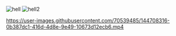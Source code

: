 ![hell](https://user-images.githubusercontent.com/70539485/144741015-b7815a0a-81e9-4e81-8cdd-c1add9d57830.jpg)
![hell2](https://user-images.githubusercontent.com/70539485/144740984-961b5d83-6094-404f-8492-e012c1e0c13c.jpg)

https://user-images.githubusercontent.com/70539485/144708316-0b387dc1-416d-4d8e-9e49-10673d12ecb6.mp4







